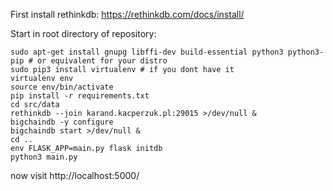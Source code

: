 First install rethinkdb: https://rethinkdb.com/docs/install/

Start in root directory of repository:

```
sudo apt-get install gnupg libffi-dev build-essential python3 python3-pip # or equivalent for your distro
sudo pip3 install virtualenv # if you dont have it
virtualenv env
source env/bin/activate
pip install -r requirements.txt
cd src/data
rethinkdb --join karand.kacperzuk.pl:29015 >/dev/null &
bigchaindb -y configure
bigchaindb start >/dev/null &
cd ..
env FLASK_APP=main.py flask initdb
python3 main.py
```
now visit http://localhost:5000/

